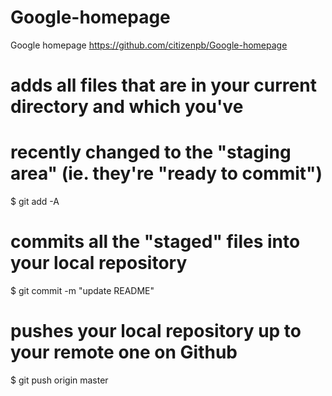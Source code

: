 # Google-homepage
Google homepage
https://github.com/citizenpb/Google-homepage
# adds all files that are in your current directory and which you've
# recently changed to the "staging area" (ie. they're "ready to commit")
$ git add -A

# commits all the "staged" files into your local repository
$ git commit -m "update README"

# pushes your local repository up to your remote one on Github
$ git push origin master
